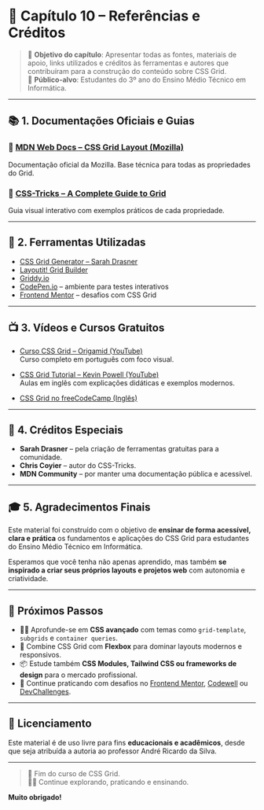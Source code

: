 # 🧩 Capítulo 10 – Referências e Créditos

> 📘 **Objetivo do capítulo**: Apresentar todas as fontes, materiais de apoio, links utilizados e créditos às ferramentas e autores que contribuíram para a construção do conteúdo sobre CSS Grid.  
> 🎯 **Público-alvo**: Estudantes do 3º ano do Ensino Médio Técnico em Informática.

---

## 📚 1. Documentações Oficiais e Guias

### 🔗 [MDN Web Docs – CSS Grid Layout (Mozilla)](https://developer.mozilla.org/pt-BR/docs/Web/CSS/CSS_grid_layout)  
Documentação oficial da Mozilla. Base técnica para todas as propriedades do Grid.

### 🔗 [CSS-Tricks – A Complete Guide to Grid](https://css-tricks.com/snippets/css/complete-guide-grid/)  
Guia visual interativo com exemplos práticos de cada propriedade.

---

## 🎨 2. Ferramentas Utilizadas

- [CSS Grid Generator – Sarah Drasner](https://cssgrid-generator.netlify.app/)  
- [Layoutit! Grid Builder](https://grid.layoutit.com/)  
- [Griddy.io](https://griddy.io/)  
- [CodePen.io](https://codepen.io/) – ambiente para testes interativos
- [Frontend Mentor](https://www.frontendmentor.io/) – desafios com CSS Grid

---

## 📺 3. Vídeos e Cursos Gratuitos

- [Curso CSS Grid – Origamid (YouTube)](https://www.youtube.com/playlist?list=PLnDvRpP8Bnez5GihbBXA1fZxE2r6gGGC-)  
Curso completo em português com foco visual.

- [CSS Grid Tutorial – Kevin Powell (YouTube)](https://www.youtube.com/watch?v=rg7Fvvl3taU)  
Aulas em inglês com explicações didáticas e exemplos modernos.

- [CSS Grid no freeCodeCamp (Inglês)](https://www.youtube.com/watch?v=7kVeCqQCxlk)

---

## 👏 4. Créditos Especiais

- **Sarah Drasner** – pela criação de ferramentas gratuitas para a comunidade.
- **Chris Coyier** – autor do CSS-Tricks.
- **MDN Community** – por manter uma documentação pública e acessível.

---

## 🎓 5. Agradecimentos Finais

Este material foi construído com o objetivo de **ensinar de forma acessível, clara e prática** os fundamentos e aplicações do CSS Grid para estudantes do Ensino Médio Técnico em Informática.

Esperamos que você tenha não apenas aprendido, mas também **se inspirado a criar seus próprios layouts e projetos web** com autonomia e criatividade.

---

## 🚀 Próximos Passos

- 👨‍💻 Aprofunde-se em **CSS avançado** com temas como `grid-template`, `subgrids` e `container queries`.
- 🧩 Combine CSS Grid com **Flexbox** para dominar layouts modernos e responsivos.
- 📦 Estude também **CSS Modules, Tailwind CSS ou frameworks de design** para o mercado profissional.
- 🧠 Continue praticando com desafios no [Frontend Mentor](https://www.frontendmentor.io/), [Codewell](https://www.codewell.cc/) ou [DevChallenges](https://devchallenges.io/).

---

## 🧾 Licenciamento

Este material é de uso livre para fins **educacionais e acadêmicos**, desde que seja atribuída a autoria ao professor André Ricardo da Silva.

---

> 📌 Fim do curso de CSS Grid.  
> 👨‍🏫 Continue explorando, praticando e ensinando.

**Muito obrigado!**